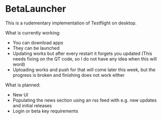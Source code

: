 BetaLauncher
============

This is a rudementary implementation of Testflight on desktop.

What is currently working:

- You can download apps
- They can be launched
- Updating works but after every restart it forgets you updated (This needs fixing on the QT code, so I do not have any idea when this will word)
- Uploading works and push for that will come later this week, but the progress is broken and finishing does not work either

What is planned:

- New UI
- Populating the news section using an rss feed with e.g. new updates and initial releases
- Login or beta key requirements

